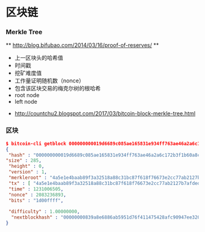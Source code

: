 # 区块链

### Merkle Tree

** http://blog.bifubao.com/2014/03/16/proof-of-reserves/ **



- 上一区块头的哈希值
- 时间戳
- 挖矿难度值
- 工作量证明随机数（nonce）
- 包含该区块交易的梅克尔树的根哈希
- root node
- left node







* http://countchu2.blogspot.com/2017/03/bitcoin-block-merkle-tree.html

### 区块



```json
$ bitcoin-cli getblock 000000000019d6689c085ae165831e934ff763ae46a2a6c172b3f1b60a8ce26f 
{ 
 "hash" : "000000000019d6689c085ae165831e934ff763ae46a2a6c172b3f1b60a8ce26f", "confirmations" : 308321,
"size" : 285,
 "height" : 0,
 "version" : 1,
 "merkleroot" : "4a5e1e4baab89f3a32518a88c31bc87f618f76673e2cc77ab2127b7afdeda33b",
 "tx" : [ "4a5e1e4baab89f3a32518a88c31bc87f618f76673e2cc77ab2127b7afdeda33b" ],
 "time" : 1231006505,
 "nonce" : 2083236893,
 "bits" : "1d00ffff",
                
 "difficulty" : 1.00000000,
  "nextblockhash" : "00000000839a8e6886ab5951d76f411475428afc90947ee320161bbf18eb6048"
}
```

